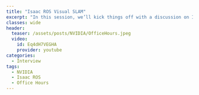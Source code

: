 ```yaml
---
title: "Isaac ROS Visual SLAM"
excerpt: "In this session, we’ll kick things off with a discussion on Isaac ROS Visual SLAM on NVIDIA Jetson - How to use it and how to tune it for your specific use-case."
classes: wide
header:
  teaser: /assets/posts/NVIDIA/OfficeHours.jpeg
  video:
    id: Eq4dH7VEGHA
    provider: youtube
categories:
  - Interview
tags:
  - NVIDIA
  - Isaac ROS
  - Office Hours
---
```

